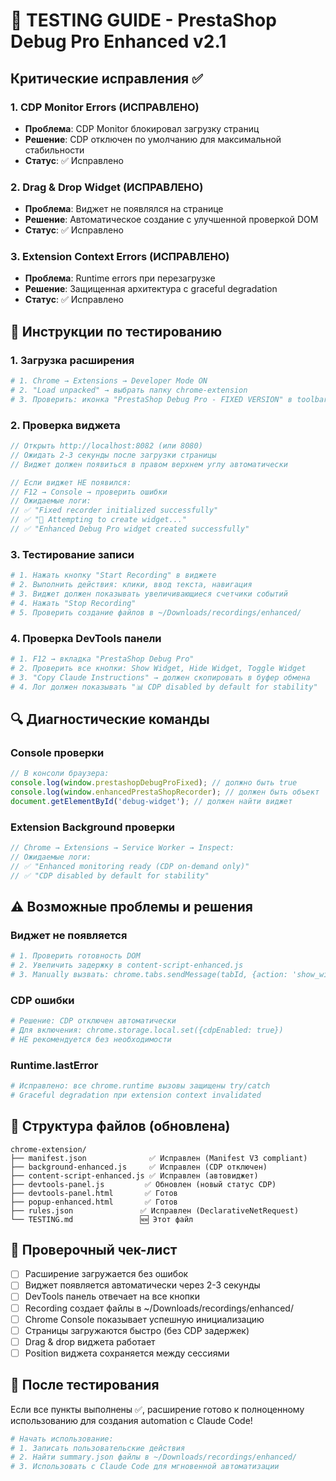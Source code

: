 # 🔧 TESTING GUIDE - PrestaShop Debug Pro Enhanced v2.1

## Критические исправления ✅

### 1. CDP Monitor Errors (ИСПРАВЛЕНО)
- **Проблема**: CDP Monitor блокировал загрузку страниц
- **Решение**: CDP отключен по умолчанию для максимальной стабильности
- **Статус**: ✅ Исправлено

### 2. Drag & Drop Widget (ИСПРАВЛЕНО)
- **Проблема**: Виджет не появлялся на странице
- **Решение**: Автоматическое создание с улучшенной проверкой DOM
- **Статус**: ✅ Исправлено

### 3. Extension Context Errors (ИСПРАВЛЕНО)
- **Проблема**: Runtime errors при перезагрузке
- **Решение**: Защищенная архитектура с graceful degradation
- **Статус**: ✅ Исправлено

## 🚀 Инструкции по тестированию

### 1. Загрузка расширения
```bash
# 1. Chrome → Extensions → Developer Mode ON
# 2. "Load unpacked" → выбрать папку chrome-extension
# 3. Проверить: иконка "PrestaShop Debug Pro - FIXED VERSION" в toolbar
```

### 2. Проверка виджета
```javascript
// Открыть http://localhost:8082 (или 8080)
// Ожидать 2-3 секунды после загрузки страницы
// Виджет должен появиться в правом верхнем углу автоматически

// Если виджет НЕ появился:
// F12 → Console → проверить ошибки
// Ожидаемые логи:
// ✅ "Fixed recorder initialized successfully"
// ✅ "🎯 Attempting to create widget..."
// ✅ "Enhanced Debug Pro widget created successfully"
```

### 3. Тестирование записи
```bash
# 1. Нажать кнопку "Start Recording" в виджете
# 2. Выполнить действия: клики, ввод текста, навигация
# 3. Виджет должен показывать увеличивающиеся счетчики событий
# 4. Нажать "Stop Recording"
# 5. Проверить создание файлов в ~/Downloads/recordings/enhanced/
```

### 4. Проверка DevTools панели
```bash
# 1. F12 → вкладка "PrestaShop Debug Pro"
# 2. Проверить все кнопки: Show Widget, Hide Widget, Toggle Widget
# 3. "Copy Claude Instructions" → должен скопировать в буфер обмена
# 4. Лог должен показывать "📊 CDP disabled by default for stability"
```

## 🔍 Диагностические команды

### Console проверки
```javascript
// В консоли браузера:
console.log(window.prestashopDebugProFixed); // должно быть true
console.log(window.enhancedPrestaShopRecorder); // должен быть объект
document.getElementById('debug-widget'); // должен найти виджет
```

### Extension Background проверки
```javascript
// Chrome → Extensions → Service Worker → Inspect:
// Ожидаемые логи:
// ✅ "Enhanced monitoring ready (CDP on-demand only)"
// ✅ "CDP disabled by default for stability"
```

## ⚠️ Возможные проблемы и решения

### Виджет не появляется
```bash
# 1. Проверить готовность DOM
# 2. Увеличить задержку в content-script-enhanced.js
# 3. Manually вызвать: chrome.tabs.sendMessage(tabId, {action: 'show_widget'})
```

### CDP ошибки
```bash
# Решение: CDP отключен автоматически
# Для включения: chrome.storage.local.set({cdpEnabled: true})
# НЕ рекомендуется без необходимости
```

### Runtime.lastError
```bash
# Исправлено: все chrome.runtime вызовы защищены try/catch
# Graceful degradation при extension context invalidated
```

## 📁 Структура файлов (обновлена)

```
chrome-extension/
├── manifest.json              ✅ Исправлен (Manifest V3 compliant)
├── background-enhanced.js     ✅ Исправлен (CDP отключен)
├── content-script-enhanced.js ✅ Исправлен (автовиджет)
├── devtools-panel.js         ✅ Обновлен (новый статус CDP)
├── devtools-panel.html       ✅ Готов
├── popup-enhanced.html       ✅ Готов
├── rules.json               ✅ Исправлен (DeclarativeNetRequest)
└── TESTING.md               🆕 Этот файл
```

## 🎯 Проверочный чек-лист

- [ ] Расширение загружается без ошибок
- [ ] Виджет появляется автоматически через 2-3 секунды
- [ ] DevTools панель отвечает на все кнопки
- [ ] Recording создает файлы в ~/Downloads/recordings/enhanced/
- [ ] Chrome Console показывает успешную инициализацию
- [ ] Страницы загружаются быстро (без CDP задержек)
- [ ] Drag & drop виджета работает
- [ ] Position виджета сохраняется между сессиями

## 🚀 После тестирования

Если все пункты выполнены ✅, расширение готово к полноценному использованию для создания automation с Claude Code!

```bash
# Начать использование:
# 1. Записать пользовательские действия
# 2. Найти summary.json файлы в ~/Downloads/recordings/enhanced/
# 3. Использовать с Claude Code для мгновенной автоматизации
```
